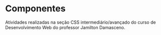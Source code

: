 # Componentes

Atividades realizadas na seção CSS intermediário/avançado do curso de Desenvolvimento Web do professor Jamilton Damasceno.
